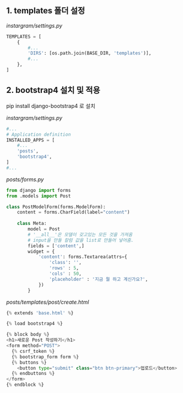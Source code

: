 ## 1. templates 폴더 설정

*instargram/settings.py*

```python
TEMPLATES = [
    {
        #...
        'DIRS': [os.path.join(BASE_DIR, 'templates')],
		#...
    },
]
```


## 2. bootstrap4 설치 및 적용
pip install django-bootstrap4 로 설치

*instargram/settings.py*

```python
#...
# Application definition
INSTALLED_APPS = [
    #...
    'posts',
    'bootstrap4',
]
#...
```

*posts/forms.py*

```python
from django import forms
from .models import Post

class PostModelForm(forms.ModelForm):
    content = forms.CharField(label="content")
    
    class Meta:
        model = Post
        # '__all__'은 모델이 갖고있는 모든 것을 가져옴
        # input을 만들 칼럼 값을 list로 만들어 넣어줌.
        fields = ['content',]
        widget = {
            'content': forms.Textarea(attrs={
                'class': '',
                'rows' : 5,
                'cols' : 50,
                'placeholder' : '지금 뭘 하고 계신가요?',
            })
        }
```

*posts/templates/post/create.html*

```python
{% extends 'base.html' %}

{% load bootstrap4 %}

{% block body %}
<h1>새로운 Post 작성하기</h1>
<form method="POST">
  {% csrf_token %}
  {% bootstrap_form form %}
  {% buttons %}
    <button type="submit" class="btn btn-primary">업로드</button>
  {% endbuttons %}
</form>
{% endblock %}
```

